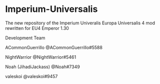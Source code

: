 # Imperium-Universalis

The new repository of the Imperium Univeralis Europa Universalis 4 mod rewritten for EU4 Emperor 1.30

Development Team

ACommonGuerrillo
@ACommonGuerrillo#5588

NightWarrior
@NightWarrior#5461

Noah (JihadiJackass)
@Noah#7349

valeskoi
@valeskoi#9457
